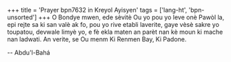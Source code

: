 +++
title = 'Prayer bpn7632 in Kreyol Ayisyen'
tags = ['lang-ht', 'bpn-unsorted']
+++
O Bondye mwen, ede sèvitè Ou yo pou yo leve onè Pawòl la, epi rejte sa ki san valè ak fo, pou yo rive etabli laverite, gaye vèsè sakre yo toupatou, devwale limyè yo, e fè ekla maten an parèt nan kè moun ki mache nan ladwati.
An verite, se Ou menm Ki Renmen Bay, Ki Padone.

-- Abdu'l-Bahá
